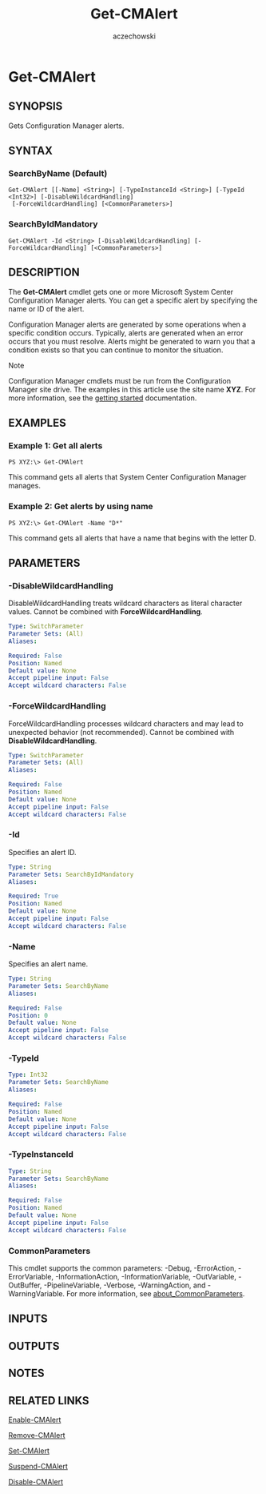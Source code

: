 ﻿---
author: aczechowski
description: Gets Configuration Manager alerts.
external help file: AdminUI.PS.Alerts.dll-Help.xml
manager: dougeby
Module Name: ConfigurationManager
ms.author: aaroncz
ms.date: 05/01/2019
ms.prod: configuration-manager
ms.technology: configmgr-other
ms.topic: conceptual
schema: 2.0.0
title: Get-CMAlert
titleSuffix: Configuration Manager
---

# Get-CMAlert

## SYNOPSIS
Gets Configuration Manager alerts.

## SYNTAX

### SearchByName (Default)
```
Get-CMAlert [[-Name] <String>] [-TypeInstanceId <String>] [-TypeId <Int32>] [-DisableWildcardHandling]
 [-ForceWildcardHandling] [<CommonParameters>]
```

### SearchByIdMandatory
```
Get-CMAlert -Id <String> [-DisableWildcardHandling] [-ForceWildcardHandling] [<CommonParameters>]
```

## DESCRIPTION
The **Get-CMAlert** cmdlet gets one or more Microsoft System Center Configuration Manager alerts.
You can get a specific alert by specifying the name or ID of the alert.

Configuration Manager alerts are generated by some operations when a specific condition occurs. Typically, alerts are generated when an error occurs that you must resolve. Alerts might be generated to warn you that a condition exists so that you can continue to monitor the situation.

> [!NOTE]
> Configuration Manager cmdlets must be run from the Configuration Manager site drive.
> The examples in this article use the site name **XYZ**. For more information, see the
> [getting started](/powershell/sccm/overview) documentation.

## EXAMPLES

### Example 1: Get all alerts
```
PS XYZ:\> Get-CMAlert
```

This command gets all alerts that System Center Configuration Manager manages.

### Example 2: Get alerts by using name
```
PS XYZ:\> Get-CMAlert -Name "D*"
```

This command gets all alerts that have a name that begins with the letter D.

## PARAMETERS

### -DisableWildcardHandling
DisableWildcardHandling treats wildcard characters as literal character values. Cannot be combined with **ForceWildcardHandling**.

```yaml
Type: SwitchParameter
Parameter Sets: (All)
Aliases:

Required: False
Position: Named
Default value: None
Accept pipeline input: False
Accept wildcard characters: False
```

### -ForceWildcardHandling
ForceWildcardHandling processes wildcard characters and may lead to unexpected behavior (not recommended). Cannot be combined with **DisableWildcardHandling**.

```yaml
Type: SwitchParameter
Parameter Sets: (All)
Aliases:

Required: False
Position: Named
Default value: None
Accept pipeline input: False
Accept wildcard characters: False
```

### -Id
Specifies an alert ID.

```yaml
Type: String
Parameter Sets: SearchByIdMandatory
Aliases:

Required: True
Position: Named
Default value: None
Accept pipeline input: False
Accept wildcard characters: False
```

### -Name
Specifies an alert name.

```yaml
Type: String
Parameter Sets: SearchByName
Aliases:

Required: False
Position: 0
Default value: None
Accept pipeline input: False
Accept wildcard characters: False
```

### -TypeId
```yaml
Type: Int32
Parameter Sets: SearchByName
Aliases:

Required: False
Position: Named
Default value: None
Accept pipeline input: False
Accept wildcard characters: False
```

### -TypeInstanceId
```yaml
Type: String
Parameter Sets: SearchByName
Aliases:

Required: False
Position: Named
Default value: None
Accept pipeline input: False
Accept wildcard characters: False
```

### CommonParameters
This cmdlet supports the common parameters: -Debug, -ErrorAction, -ErrorVariable, -InformationAction, -InformationVariable, -OutVariable, -OutBuffer, -PipelineVariable, -Verbose, -WarningAction, and -WarningVariable. For more information, see [about_CommonParameters](https://go.microsoft.com/fwlink/?LinkID=113216).

## INPUTS

## OUTPUTS

## NOTES

## RELATED LINKS

[Enable-CMAlert](Enable-CMAlert.md)

[Remove-CMAlert](Remove-CMAlert.md)

[Set-CMAlert](Set-CMAlert.md)

[Suspend-CMAlert](Suspend-CMAlert.md)

[Disable-CMAlert](Disable-CMAlert.md)


